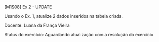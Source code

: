 [M1S08] Ex 2 - UPDATE

Usando o Ex. 1, atualize 2 dados inseridos na tabela criada.


Docente: Luana da França Vieira

Status do exercício: Aguardando atualização com a resolução do exercício.